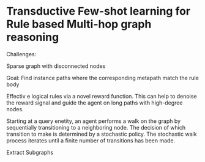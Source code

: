 # Transductive Few-shot learning for Rule based Multi-hop graph reasoning

Challenges:

Sparse graph with disconnected nodes


Goal:
Find instance paths where the corresponding metapath match the rule body 

Effectiv e logical rules via a novel reward function. This can help to denoise the reward signal and guide the agent on long paths with high-degree nodes.


Starting at a query enetity, an agent performs a walk on the graph by sequentially transitioning to a neighboring node. The decision of which transition to make is determined by a stochastic policy. The stochastic walk process iterates until a finite number of transitions has been made. 



Extract Subgraphs

